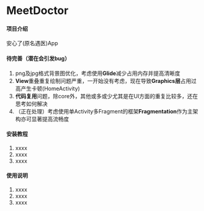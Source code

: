 # MeetDoctor

#### 项目介绍
安心了(原名遇医)App

#### 待完善（潜在会引发bug）
1. png及jpg格式背景图优化，考虑使用**Glide**减少占用内存并提高清晰度
2. **View**重叠重复绘制问题严重，一开始没有考虑，现在导致**Graphics层**占用过高产生卡顿(HomeActivity)
3. **代码复用**问题，除core外，其他或多或少尤其是在UI方面的重复比较多，还在思考如何解决
4. （正在处理）考虑使用单Activity多Fragment的框架**Fragmentation**作为主架构亦可显著提高流畅度

#### 安装教程

1. xxxx
2. xxxx
3. xxxx

#### 使用说明

1. xxxx
2. xxxx
3. xxxx
